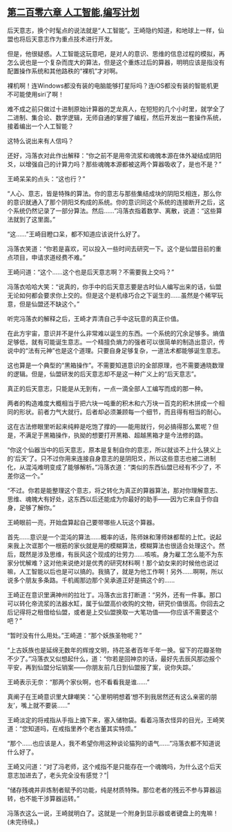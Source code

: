 ## [第二百零六章 人工智能,编写计划](https://www.xxbiquge.com/11_11207/8935970.html)


  后天意志，换个时髦点的说法就是“人工智能”。王崎隐约知道，和地球上一样，仙盟也将后天意志作为重点技术进行开发。

  但是，他很疑惑。人工智能这玩意吧，是对人的意识、思维的信息过程的模拟，再怎么说也是一个复杂而庞大的算法，但是这个重炼过后的算器，明明应该是指没有配置操作系统和其他路秩的“裸机”才对啊。

  裸机啊！连Windows都没有装的电脑能够打星际吗？连iOS都没有装的智能机更不可能使用siri了啊！

  难不成之前只做过十进制原始计算器的芝龙真人，在短短的几个小时里，就学全了二进制、集合论、数学逻辑，无师自通的掌握了编程，然后开发出一套操作系统，接着编出一个人工智能？

  这特么说出来有人信吗？

  还好，冯落衣对此作出解释：“你之前不是用帝流浆和魂魄本源在体外凝结成阴阳爻，以增强自己的计算力吗？那些魂魄本源都被这两个算器吸收了，是也不是？”

  王崎呆呆的点头：“这也行？”

  “人心、意志，皆是特殊的算法。你的意志与那些集结成块的阴阳爻相连，那么你的意识就通入了那个阴阳爻构成的系统。你的意识同这个系统的连接断开之后，这个系统仍然记录了一部分算法。然后……”冯落衣指着数学、离散，说道：“这些算法就到了这里面。”

  “这……”王崎目瞪口呆，都不知道应该说什么好了。

  冯落衣笑道：“你若是喜欢，可以投入一些时间去研究一下。这个是仙盟目前的重点项目，申请求道经费不难。”

  王崎问道：“这个……这个也是后天意志啊？不需要我上交吗？”

  冯落衣哈哈大笑：“说真的，你手中的后天意志要是古时仙人编写出来的话，仙盟无论如何都会要求你上交的。但是这个是机缘巧合之下诞生的……虽然是个稀罕玩意，但是仙盟还不缺这个。”

  听完冯落衣的解释之后，王崎才弄清自己手中这玩意的真正价值。

  在此方宇宙，意识并不是什么非常难以诞生的东西。一个系统的冗余足够多。熵值足够低，就有可能诞生意志。一个精擅负熵力的强者可以很简单的制造出意识，传说中的“法有元神”也是这个道理。只要自身足够复杂，一道法术都能够诞生意志。

  这也算是一个典型的“黑箱操作”。不需要知道意识的全部原理，也不需要通晓数理的逻辑。但是，仙盟研发的后天意志却不是这一种广义上的“后天意志”。

  真正的后天意志，只能是从无到有，一点一滴全部人工编写而成的那一种。

  两者的构造难度大概相当于把六块一吨重的积木和六万块一百克的积木拼成一个相同的形状。前者力气大就行。后者却必须兼顾每一个细节，而且得有相当的耐心。

  这在古法修眼里听起来纯粹是吃饱了撑的——能用就行，何必搞得那么累呢？但是，不满足于黑箱操作，执拗的想要打开黑箱、超越黑箱才是今法修的路。

  “你这个仙器当中的后天意志，原本是复制自你的意志，所以就谈不上什么狭义上的‘后天’了。只不过你用来连接自身意志的是阴阳爻，所以这些意志也被二进制化，从混沌难明变成了能够解析。”冯落衣道：“类似的东西仙盟已经有不少了，不差你这一个。”

  “不过。你若是能整理这个意志，将之转化为真正的算器算法，那对你理解意志、思维、魂魄大有好处，这东西以后还能成为你最好的助手——因为它来自于你自身，足够了解你。”

  王崎眼前一亮，开始盘算起自己要带哪些人玩这个算器。

  首先……意识是一个混沌的算法……概率的话，陈师妹和薄师妹都帮的上忙。说起来我上次诓那个一根筋的家伙就是用的模糊算法，模糊算法也很适合处理这个。然后，既然是涉及思维，有辰风这个现成的壮劳力……咳咳。身为雇工怎么能不为东家分忧解难？这对他来说绝对是优秀的研究材料啊！那个幼女来的时候他也说过嘛，人工智能以后也是可以搞的。我搞了，就是为他工作啊！另外……啊啊，所以说多个朋友多条路。千机阁那边那个吴承道正好是搞这个的……

  王崎正在意识里满神州的拉壮丁。冯落衣出言打断道：“另外，还有一件事。那口可以转化帝流浆的法器水缸，属于仙盟高价收购的文物，研究价值很高。你回去之后记得将之租借给仙盟，或者是上交仙盟换取一大笔功值——你应该不需要这个吧？”

  “暂时没有什么用处。”王崎道：“那个妖族圣物呢？”

  “上古妖族也是延绵无数年的辉煌文明，持花圣者百年千年一换。留下的花瓣圣物不少了。”冯落衣又似想起什么，道：“你若是回神京的话，最好先去辰风那边报个平安，再到仙盟分坛销案——你朋友前几日到仙盟报了案，说你失踪。’

  王崎表示无奈：“那两个家伙啊，也不看看我是谁……”

  真阐子在王崎意识里大肆嘲笑：“心里明明想着‘想不到我居然还有这么亲密的朋友’，嘴上就不要装……”

  王崎淡定的将戒指从手指上摘下来，塞入储物袋。看着冯落衣怪异的目光，王崎笑道：“您知道吗，在戒指里养个老古董其实特烦。”

  “那个……也应该是人，我不希望你用这种谈论猫狗的语气……”冯落衣都不知道说什么好了。

  王崎又问道：“对了冯老师，这个戒指不是只能存在一个魂魄吗，为什么这个后天意志加进去了，老头完全没有感觉？”|

  “储存残魂并非炼制者赋予的功能，纯是材质特殊。那位老者的残云不参与算器运转，也不能干涉算器运转。”

  冯落衣这么一说，王崎就明白了。这就是一个附身到显示器或者键盘上的鬼嘛！(未完待续。)
